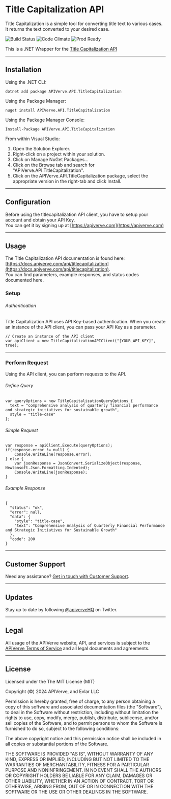 Title Capitalization API
============

Title Capitalization is a simple tool for converting title text to various cases. It returns the text converted to your desired case.

![Build Status](https://img.shields.io/badge/build-passing-green)
![Code Climate](https://img.shields.io/badge/maintainability-B-purple)
![Prod Ready](https://img.shields.io/badge/production-ready-blue)

This is a .NET Wrapper for the [Title Capitalization API](https://apiverve.com/marketplace/api/titlecapitalization)

---

## Installation

Using the .NET CLI:
```
dotnet add package APIVerve.API.TitleCapitalization
```

Using the Package Manager:
```
nuget install APIVerve.API.TitleCapitalization
```

Using the Package Manager Console:
```
Install-Package APIVerve.API.TitleCapitalization
```

From within Visual Studio:

1. Open the Solution Explorer.
2. Right-click on a project within your solution.
3. Click on Manage NuGet Packages...
4. Click on the Browse tab and search for "APIVerve.API.TitleCapitalization".
5. Click on the APIVerve.API.TitleCapitalization package, select the appropriate version in the right-tab and click Install.


---

## Configuration

Before using the titlecapitalization API client, you have to setup your account and obtain your API Key.  
You can get it by signing up at [https://apiverve.com](https://apiverve.com)

---

## Usage

The Title Capitalization API documentation is found here: [https://docs.apiverve.com/api/titlecapitalization](https://docs.apiverve.com/api/titlecapitalization).  
You can find parameters, example responses, and status codes documented here.

### Setup

###### Authentication
Title Capitalization API uses API Key-based authentication. When you create an instance of the API client, you can pass your API Key as a parameter.

```
// Create an instance of the API client
var apiClient = new TitleCapitalizationAPIClient("[YOUR_API_KEY]", true);
```

---


### Perform Request
Using the API client, you can perform requests to the API.

###### Define Query

```
var queryOptions = new TitleCapitalizationQueryOptions {
  text = "comprehensive analysis of quarterly financial performance and strategic initiatives for sustainable growth",
  style = "title-case"
};
```

###### Simple Request

```
var response = apiClient.Execute(queryOptions);
if(response.error != null) {
	Console.WriteLine(response.error);
} else {
    var jsonResponse = JsonConvert.SerializeObject(response, Newtonsoft.Json.Formatting.Indented);
    Console.WriteLine(jsonResponse);
}
```

###### Example Response

```
{
  "status": "ok",
  "error": null,
  "data": {
    "style": "title-case",
    "text": "Comprehensive Analysis of Quarterly Financial Performance and Strategic Initiatives for Sustainable Growth"
  },
  "code": 200
}
```

---

## Customer Support

Need any assistance? [Get in touch with Customer Support](https://apiverve.com/contact).

---

## Updates
Stay up to date by following [@apiverveHQ](https://twitter.com/apiverveHQ) on Twitter.

---

## Legal

All usage of the APIVerve website, API, and services is subject to the [APIVerve Terms of Service](https://apiverve.com/terms) and all legal documents and agreements.

---

## License
Licensed under the The MIT License (MIT)

Copyright (&copy;) 2024 APIVerve, and Evlar LLC

Permission is hereby granted, free of charge, to any person obtaining a copy of this software and associated documentation files (the "Software"), to deal in the Software without restriction, including without limitation the rights to use, copy, modify, merge, publish, distribute, sublicense, and/or sell copies of the Software, and to permit persons to whom the Software is furnished to do so, subject to the following conditions:

The above copyright notice and this permission notice shall be included in all copies or substantial portions of the Software.

THE SOFTWARE IS PROVIDED "AS IS", WITHOUT WARRANTY OF ANY KIND, EXPRESS OR IMPLIED, INCLUDING BUT NOT LIMITED TO THE WARRANTIES OF MERCHANTABILITY, FITNESS FOR A PARTICULAR PURPOSE AND NONINFRINGEMENT. IN NO EVENT SHALL THE AUTHORS OR COPYRIGHT HOLDERS BE LIABLE FOR ANY CLAIM, DAMAGES OR OTHER LIABILITY, WHETHER IN AN ACTION OF CONTRACT, TORT OR OTHERWISE, ARISING FROM, OUT OF OR IN CONNECTION WITH THE SOFTWARE OR THE USE OR OTHER DEALINGS IN THE SOFTWARE.
